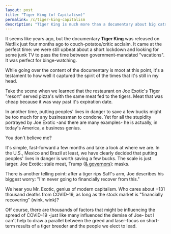 ```yaml
---           
layout: post
title: "Tiger King (of Capitalism)"
permalink: /c/tiger-king-capitalism
description: "Tiger King is much more than a documentary about big cats. It's actually a foreshadow of what was to come."
---
```


It seems like years ago, but the documentary **Tiger King** was released on Netflix just four months ago to couch-potatoe/critic acclaim. It came at the perfect time: we were still upbeat about a short lockdown and looking for some junk TV to pass the time between government-mandated "vacations". It was perfect for binge-watching. 

While going over the content of the documentary is moot at this point, it's a testament to how well it captured the spirit of the times that it's still in my head.

Take the scene when we learned that the restaurant on Joe Exotic's Tiger "resort" served pizza's with the same meat fed to the tigers. Meat that was cheap because it was way past it's expiration date. 

In another time, putting peoples' lives in danger to save a few bucks might be too much for any businessman to condone. Yet for all the stupidity portrayed by Joe Exotic -and there are many examples- he is actually, in today's America, a business genius.  

You don't believe me? 

It's simple, fast-forward a few months and take a look at where we are. In the U.S., Mexico and Brazil at least, we have clearly decided that putting peoples' lives in danger is worth saving a few bucks. The scale is just larger. Joe Exotic: stale meat, Trump ([& governors](https://www.nytimes.com/interactive/2020/us/states-reopen-map-coronavirus.html)): masks. 

There is another telling point: after a tiger rips Saff's arm, Joe describes his biggest worry: "I'm never going to financially recover from this."

We hear you Mr. Exotic, genius of modern capitalism. Who cares about +131 thousand deaths from COVID-19, as long as the stock market is "financially recovering" (wink, wink)?

Off course, there are thousands of factors that might be influencing the spread of COVID-19 -just like many influenced the demise of Joe- but I can't help to draw a parallel between the greed and laser-focus on short-term results of a tiger breeder and the people we elect to lead. 
